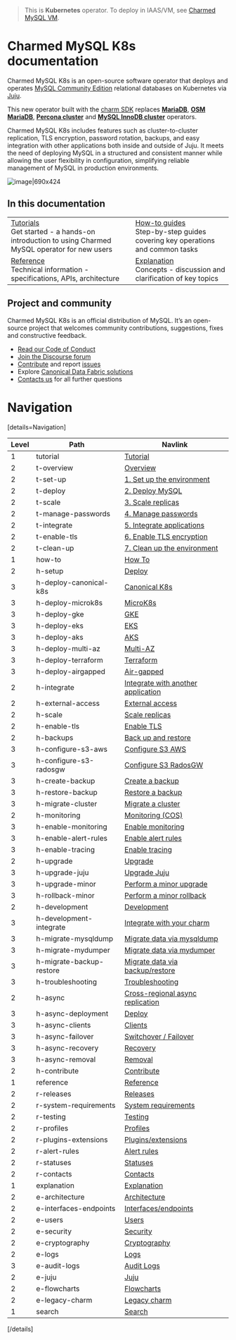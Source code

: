 > This is **Kubernetes** operator. To deploy in IAAS/VM, see [Charmed MySQL VM](https://charmhub.io/mysql).

# Charmed MySQL K8s documentation

Charmed MySQL K8s is an open-source software operator that deploys and operates [MySQL Community Edition](https://www.mysql.com/products/community/) relational databases on Kubernetes via [Juju](https://juju.is/). 

This new operator built with the [charm SDK](https://juju.is/docs/sdk) replaces [**MariaDB**](https://charmhub.io/mariadb), [**OSM MariaDB**](https://charmhub.io/charmed-osm-mariadb-k8s), [**Percona cluster**](https://charmhub.io/percona-cluster) and [**MySQL InnoDB cluster**](https://charmhub.io/mysql-innodb-cluster) operators.

Charmed MySQL K8s includes features such as cluster-to-cluster replication, TLS encryption, password rotation, backups, and easy integration with other applications both inside and outside of Juju. It meets the need of deploying MySQL in a structured and consistent manner while allowing the user flexibility in configuration, simplifying reliable management of MySQL in production environments.

![image|690x424](upload://vpevillwv3S9C44LDFBxkGCxpGq.png)

## In this documentation

| | |
|--|--|
|  [Tutorials](/t/9677)</br>  Get started - a hands-on introduction to using Charmed MySQL operator for new users </br> |  [How-to guides](/t/9659) </br> Step-by-step guides covering key operations and common tasks |
| [Reference](https://charmhub.io/mysql-k8s/actions) </br> Technical information - specifications, APIs, architecture | [Explanation](/t/10249) </br> Concepts - discussion and clarification of key topics  |

## Project and community

Charmed MySQL K8s is an official distribution of MySQL. It’s an open-source project that welcomes community contributions, suggestions, fixes and constructive feedback.
- [Read our Code of Conduct](https://ubuntu.com/community/code-of-conduct)
- [Join the Discourse forum](https://discourse.charmhub.io/tag/mysql)
- [Contribute](https://github.com/canonical/mysql-k8s-operator/blob/main/CONTRIBUTING.md) and report [issues](https://github.com/canonical/mysql-k8s-operator/issues/new/choose)
- Explore [Canonical Data Fabric solutions](https://canonical.com/data)
- [Contacts us](/t/11868) for all further questions

# Navigation

[details=Navigation]

| Level | Path | Navlink |
|---------|---------|-------------|
| 1 | tutorial | [Tutorial]() |
| 2 | t-overview | [Overview](/t/9677) |
| 2 | t-set-up | [1. Set up the environment](/t/9679) |
| 2 | t-deploy | [2. Deploy MySQL](/t/9667) |
| 2 | t-scale | [3. Scale replicas](/t/9675) |
| 2 | t-manage-passwords | [4. Manage passwords](/t/9673) |
| 2 | t-integrate | [5. Integrate applications](/t/9671)  |
| 2 | t-enable-tls | [6. Enable TLS encryption](/t/9669) |
| 2 | t-clean-up | [7. Clean up the environment](/t/9665) |
| 1 | how-to | [How To]() |
| 2 | h-setup | [Deploy]() |
| 3 | h-deploy-canonical-k8s | [Canonical K8s](/t/15939) |
| 3 | h-deploy-microk8s | [MicroK8s](/t/11869) |
| 3 | h-deploy-gke | [GKE](/t/10875) |
| 3 | h-deploy-eks | [EKS](/t/12105) |
| 3 | h-deploy-aks | [AKS](/t/14306) |
| 3 | h-deploy-multi-az | [Multi-AZ](/t/15727) |
| 3 | h-deploy-terraform | [Terraform](/t/14926) |
| 3 | h-deploy-airgapped | [Air-gapped](/t/15729) |
| 2 | h-integrate| [Integrate with another application](/t/9657) |
| 2 | h-external-access | [External access](/t/15728) |
| 2 | h-scale | [Scale replicas](/t/9659) |
| 2 | h-enable-tls | [Enable TLS](/t/9655) |
| 2 | h-backups | [Back up and restore]() |
| 3 | h-configure-s3-aws | [Configure S3 AWS](/t/9651) |
| 3 | h-configure-s3-radosgw | [Configure S3 RadosGW](/t/10319) |
| 3 | h-create-backup | [Create a backup](/t/9653) |
| 3 | h-restore-backup | [Restore a backup](/t/9663) |
| 3 | h-migrate-cluster| [Migrate a cluster](/t/9661) |
| 2 | h-monitoring | [Monitoring (COS)]() |
| 3 | h-enable-monitoring | [Enable monitoring](/t/9981) |
| 3 | h-enable-alert-rules | [Enable alert rules](/t/15488) |
| 3 | h-enable-tracing | [Enable tracing](/t/14448) |
| 2 | h-upgrade | [Upgrade](/t/11754) |
| 3 | h-upgrade-juju | [Upgrade Juju](/t/14333) |
| 3 | h-upgrade-minor | [Perform a minor upgrade](/t/11752) |
| 3 | h-rollback-minor | [Perform a minor rollback](/t/11753) |
| 2 | h-development| [Development]() |
| 3 | h-development-integrate | [Integrate with your charm](/t/11885) |
| 3 | h-migrate-mysqldump | [Migrate data via mysqldump](/t/11992) |
| 3 | h-migrate-mydumper | [Migrate data via mydumper](/t/12006) |
| 3 | h-migrate-backup-restore | [Migrate data via backup/restore](/t/12007) |
| 3 | h-troubleshooting | [Troubleshooting](/t/11886) |
| 2 | h-async | [Cross-regional async replication]() |
| 3 | h-async-deployment | [Deploy](/t/13458) |
| 3 | h-async-clients | [Clients](/t/13459) |
| 3 | h-async-failover | [Switchover / Failover](/t/13460) |
| 3 | h-async-recovery | [Recovery](/t/13467) |
| 3 | h-async-removal | [Removal](/t/13468) |
| 2 | h-contribute | [Contribute](/t/14655) |
| 1 | reference | [Reference]() |
| 2 | r-releases | [Releases](/t/11878) |
| 2 | r-system-requirements | [System requirements](/t/11421) |
| 2 | r-testing | [Testing](/t/11772) |
| 2 | r-profiles | [Profiles](/t/11892) |
| 2 | r-plugins-extensions | [Plugins/extensions](/t/15482) |
| 2 | r-alert-rules | [Alert rules](/t/15838) |
| 2 | r-statuses | [Statuses](/t/11866) |
| 2 | r-contacts | [Contacts](/t/11868) |
| 1 | explanation | [Explanation]() |
| 2 | e-architecture | [Architecture](/t/11757) |
| 2 | e-interfaces-endpoints | [Interfaces/endpoints](/t/10249) |
| 2 | e-users | [Users](/t/10791) |
| 2 | e-security | [Security](/t/16782) |
| 2 | e-cryptography | [Cryptography](/t/16783) |
| 2 | e-logs | [Logs](/t/12080) |
| 3 | e-audit-logs | [Audit Logs](/t/15423) |
| 2 | e-juju | [Juju](/t/11984) |
| 2 | e-flowcharts | [Flowcharts](/t/10031) |
| 2 | e-legacy-charm | [Legacy charm](/t/11236) |
| 1 | search | [Search](https://canonical.com/data/docs/mysql/k8s) |

[/details]

<!--Archived
| 2 | h-development| [Development](/t/11884) |
| 3 | h-upgrade-major | [Perform a major upgrade](/t/11750) |
| 3 | h-rollback-major | [Perform a major rollback](/t/11751) |

| 3 | r-revision-210-211 | [Revision 210/211](/t/16133) |
| 3 | r-revision-180-181 | [Revision 180/181](/t/15276) |
| 3 | r-revision-153 | [Revision 153](/t/14072) |
| 3 | r-revision-127 | [Revision 127](/t/13522) |
| 3 | r-revision-113 | [Revision 113](/t/12221) |
| 3 | r-revision-99 | [Revision 99](/t/11880) |
| 3 | r-revision-75 | [Revision 75](/t/11879) |
-->